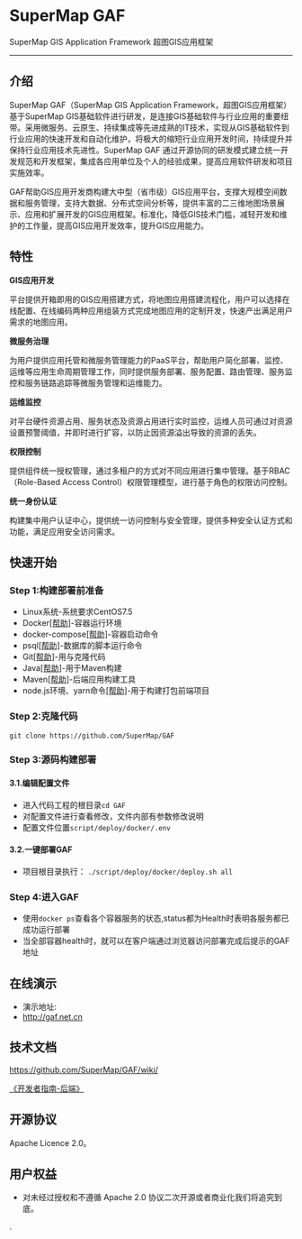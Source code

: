 # SuperMap GAF
SuperMap GIS Application Framework 超图GIS应用框架


---

## 介绍

SuperMap GAF（SuperMap GIS Application Framework，超图GIS应用框架）基于SuperMap GIS基础软件进行研发，是连接GIS基础软件与行业应用的重要纽带。采用微服务、云原生、持续集成等先进成熟的IT技术，实现从GIS基础软件到行业应用的快速开发和自动化维护，将极大的缩短行业应用开发时间，持续提升并保持行业应用技术先进性。SuperMap GAF 通过开源协同的研发模式建立统一开发规范和开发框架，集成各应用单位及个人的经验成果，提高应用软件研发和项目实施效率。

GAF帮助GIS应用开发商构建大中型（省市级）GIS应用平台，支撑大规模空间数据和服务管理，支持大数据、分布式空间分析等，提供丰富的二三维地图场景展示、应用和扩展开发的GIS应用框架。标准化，降低GIS技术门槛，减轻开发和维护的工作量，提高GIS应用开发效率，提升GIS应用能力。

## 特性

**GIS应用开发**

平台提供开箱即用的GIS应用搭建方式，将地图应用搭建流程化，用户可以选择在线配置、在线编码两种应用组装方式完成地图应用的定制开发，快速产出满足用户需求的地图应用。

**微服务治理**

为用户提供应用托管和微服务管理能力的PaaS平台，帮助用户简化部署、监控、运维等应用生命周期管理工作，同时提供服务部署、服务配置、路由管理、服务监控和服务链路追踪等微服务管理和运维能力。

**运维监控**

对平台硬件资源占用、服务状态及资源占用进行实时监控，运维人员可通过对资源设置预警阈值，并即时进行扩容，以防止因资源溢出导致的资源的丢失。

**权限控制**

提供组件统一授权管理，通过多租户的方式对不同应用进行集中管理。基于RBAC（Role-Based Access Control）权限管理模型，进行基于角色的权限访问控制。

**统一身份认证**

构建集中用户认证中心，提供统一访问控制与安全管理，提供多种安全认证方式和功能，满足应用安全访问需求。


## 快速开始



### Step 1:构建部署前准备

- Linux系统-系统要求CentOS7.5
- Docker[[帮助]](script/deploy/docker/README.md#docker)-容器运行环境
- docker-compose[[帮助]](script/deploy/docker/README.md#docker-compose)-容器启动命令
- psql[[帮助]](script/deploy/docker/README.md#psql)-数据库的脚本运行命令
- Git[[帮助]](script/deploy/docker/README.md#git)-用与克隆代码
- Java[[帮助]](script/deploy/docker/README.md#java)-用于Maven构建
- Maven[[帮助]](script/deploy/docker/README.md#maven)-后端应用构建工具
- node.js环境、yarn命令[[帮助]](script/deploy/docker/README.md#node-yarn)-用于构建打包前端项目

### Step 2:克隆代码

`git clone https://github.com/SuperMap/GAF`

### Step 3:源码构建部署
#### 3.1.编辑配置文件
- 进入代码工程的根目录`cd GAF`
- 对配置文件进行查看修改，文件内部有参数修改说明
- 配置文件位置`script/deploy/docker/.env`


#### 3.2.一键部署GAF
- 项目根目录执行：
`./script/deploy/docker/deploy.sh all`

### Step 4:进入GAF
- 使用`docker ps`查看各个容器服务的状态,status都为Health时表明各服务都已成功运行部署
- 当全部容器health时，就可以在客户端通过浏览器访问部署完成后提示的GAF地址


## 在线演示

- 演示地址:
- http://gaf.net.cn

## 技术文档

https://github.com/SuperMap/GAF/wiki/


[《开发者指南-后端》](https://github.com/SuperMap/GAF/wiki/%E3%80%8A%E5%BC%80%E5%8F%91%E8%80%85%E6%8C%87%E5%8D%97-%E5%90%8E%E7%AB%AF%E3%80%8B)

## 开源协议
Apache Licence 2.0。

## 用户权益

- 对未经过授权和不遵循 Apache 2.0 协议二次开源或者商业化我们将追究到底。




.



